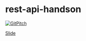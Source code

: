 # rest-api-handson

[![GitPitch](https://gitpitch.com/assets/badge.svg)](https://gitpitch.com/ryutoyasugi/rest-api-handson)

[Slide](https://gitpitch.com/ryutoyasugi/rest-api-handson)
